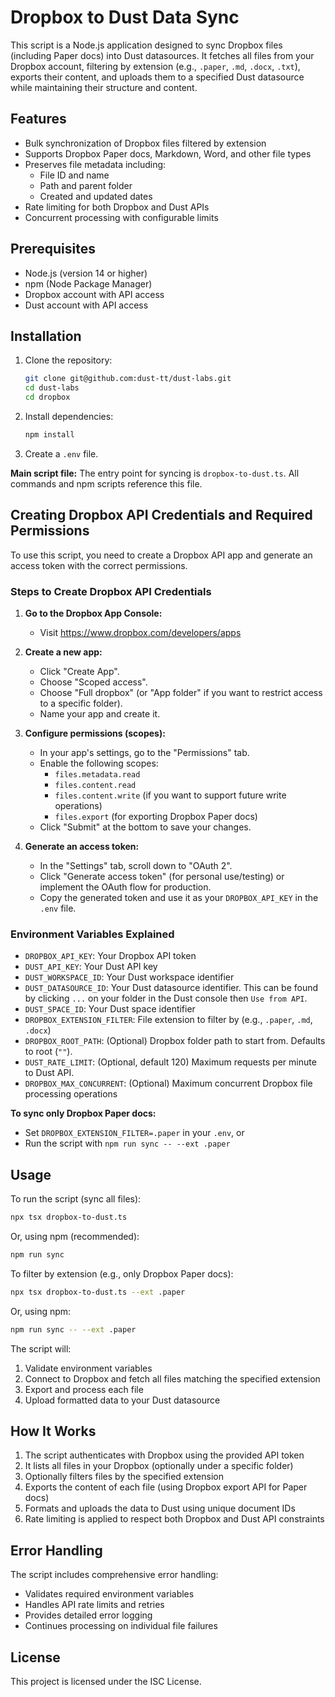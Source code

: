 # Dropbox to Dust Data Sync

This script is a Node.js application designed to sync Dropbox files (including Paper docs) into Dust datasources. It fetches all files from your Dropbox account, filtering by extension (e.g., `.paper`, `.md`, `.docx`, `.txt`), exports their content, and uploads them to a specified Dust datasource while maintaining their structure and content.

## Features

- Bulk synchronization of Dropbox files filtered by extension
- Supports Dropbox Paper docs, Markdown, Word, and other file types
- Preserves file metadata including:
  - File ID and name
  - Path and parent folder
  - Created and updated dates
- Rate limiting for both Dropbox and Dust APIs
- Concurrent processing with configurable limits

## Prerequisites

- Node.js (version 14 or higher)
- npm (Node Package Manager)
- Dropbox account with API access
- Dust account with API access

## Installation

1. Clone the repository:
   ```bash
   git clone git@github.com:dust-tt/dust-labs.git
   cd dust-labs
   cd dropbox
   ```

2. Install dependencies:
   ```bash
   npm install
   ```

3. Create a `.env` file.

**Main script file:** The entry point for syncing is `dropbox-to-dust.ts`. All commands and npm scripts reference this file.

## Creating Dropbox API Credentials and Required Permissions

To use this script, you need to create a Dropbox API app and generate an access token with the correct permissions.

### Steps to Create Dropbox API Credentials

1. **Go to the Dropbox App Console:**
   - Visit https://www.dropbox.com/developers/apps

2. **Create a new app:**
   - Click "Create App".
   - Choose "Scoped access".
   - Choose "Full dropbox" (or "App folder" if you want to restrict access to a specific folder).
   - Name your app and create it.

3. **Configure permissions (scopes):**
   - In your app's settings, go to the "Permissions" tab.
   - Enable the following scopes:
     - `files.metadata.read`
     - `files.content.read`
     - `files.content.write` (if you want to support future write operations)
     - `files.export` (for exporting Dropbox Paper docs)
   - Click "Submit" at the bottom to save your changes.

4. **Generate an access token:**
   - In the "Settings" tab, scroll down to "OAuth 2".
   - Click "Generate access token" (for personal use/testing) or implement the OAuth flow for production.
   - Copy the generated token and use it as your `DROPBOX_API_KEY` in the `.env` file.

### Environment Variables Explained

- `DROPBOX_API_KEY`: Your Dropbox API token
- `DUST_API_KEY`: Your Dust API key
- `DUST_WORKSPACE_ID`: Your Dust workspace identifier
- `DUST_DATASOURCE_ID`: Your Dust datasource identifier. This can be found by clicking `...` on your folder in the Dust console then `Use from API`.
- `DUST_SPACE_ID`: Your Dust space identifier
- `DROPBOX_EXTENSION_FILTER`: File extension to filter by (e.g., `.paper`, `.md`, `.docx`)
- `DROPBOX_ROOT_PATH`: (Optional) Dropbox folder path to start from. Defaults to root (`""`).
- `DUST_RATE_LIMIT`: (Optional, default 120) Maximum requests per minute to Dust API.
- `DROPBOX_MAX_CONCURRENT`: (Optional) Maximum concurrent Dropbox file processing operations

**To sync only Dropbox Paper docs:**
- Set `DROPBOX_EXTENSION_FILTER=.paper` in your `.env`, or
- Run the script with `npm run sync -- --ext .paper`

## Usage

To run the script (sync all files):

```bash
npx tsx dropbox-to-dust.ts
```

Or, using npm (recommended):

```bash
npm run sync
```

To filter by extension (e.g., only Dropbox Paper docs):

```bash
npx tsx dropbox-to-dust.ts --ext .paper
```

Or, using npm:

```bash
npm run sync -- --ext .paper
```

The script will:
1. Validate environment variables
2. Connect to Dropbox and fetch all files matching the specified extension
3. Export and process each file
4. Upload formatted data to your Dust datasource

## How It Works

1. The script authenticates with Dropbox using the provided API token
2. It lists all files in your Dropbox (optionally under a specific folder)
3. Optionally filters files by the specified extension
4. Exports the content of each file (using Dropbox export API for Paper docs)
5. Formats and uploads the data to Dust using unique document IDs
6. Rate limiting is applied to respect both Dropbox and Dust API constraints

## Error Handling

The script includes comprehensive error handling:
- Validates required environment variables
- Handles API rate limits and retries
- Provides detailed error logging
- Continues processing on individual file failures

## License

This project is licensed under the ISC License. 